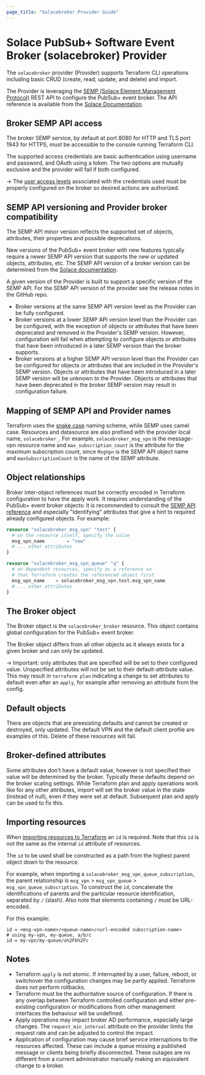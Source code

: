 ```yaml
---
page_title: "Solacebroker Provider Guide"
---
```


# Solace PubSub+ Software Event Broker (solacebroker) Provider

The `solacebroker` provider (Provider) supports Terraform CLI operations including basic CRUD (create, read, update, and delete) and import.

The Provider is leveraging the [SEMP (Solace Element Management Protocol)](https://docs.solace.com/Admin/SEMP/Using-SEMP.htm) REST API to configure the PubSub+ event broker. The API reference is available from the [Solace Documentation](https://docs.solace.com/API-Developer-Online-Ref-Documentation/swagger-ui/software-broker/config/index.html).

## Broker SEMP API access

The broker SEMP service, by default at port 8080 for HTTP and TLS port 1943 for HTTPS, must be accessible to the console running Terraform CLI.

The supported access credentials are basic authentication using username and password, and OAuth using a token. The two options are mutually exclusive and the provider will fail if both configured.

-> The [user access levels](https://docs.solace.com/Admin/CLI-User-Access-Levels.htm) associated with the credentials used must be properly configured on the broker so desired actions are authorized.

## SEMP API versioning and Provider broker compatibility

The SEMP API minor version reflects the supported set of objects, attributes, their properties and possible deprecations.

New versions of the PubSub+ event broker with new features typically require a newer SEMP API version that supports the new or updated objects, attributes, etc. The SEMP API version of a broker version can be determined from the [Solace documentation](https://docs.solace.com/Admin/SEMP/SEMP-API-Versions.htm#SEMP_v2_to_SolOS_Version_Mapping).

A given version of the Provider is built to support a specific version of the SEMP API. For the SEMP API version of the provider see the release notes in the GitHub repo.

* Broker versions at the same SEMP API version level as the Provider can be fully configured.
* Broker versions at a lower SEMP API version level than the Provider can be configured, with the exception of objects or attributes that have been deprecated and removed in the Provider's SEMP version. However, configuration will fail when attempting to configure objects or attributes that have been introduced in a later SEMP version than the broker supports.
* Broker versions at a higher SEMP API version level than the Provider can be configured for objects or attributes that are included in the Provider's SEMP version. Objects or attributes that have been introduced in a later SEMP version will be unknown to the Provider. Objects or attributes that have been deprecated in the broker SEMP version may result in configuration failure.

## Mapping of SEMP API and Provider names

Terraform uses the [snake case](https://en.wikipedia.org/wiki/Snake_case) naming scheme, while SEMP uses camel case. Resources and datasource are also prefixed with the provider local name, `solacebroker_`.  For example, `solacebroker_msg_vpn` is the message-vpn resource name and `max_subscription_count` is the attribute for the maximum subscription count, since `MsgVpn` is the SEMP API object name and `maxSubscriptionCount` is the name of the SEMP attribute.

## Object relationships

Broker inter-object references must be correctly encoded in Terraform configuration to have the apply work. It requires understanding of the PubSub+ event broker objects: it is recommended to consult the [SEMP API reference](https://docs.solace.com/API-Developer-Online-Ref-Documentation/swagger-ui/software-broker/config/index.htm) and especially "Identifying" attributes that give a hint to required already configured objects.
For example:

```terraform
resource "solacebroker_msg_vpn" "test" {
  # on the resource itself, specify the value
  msg_vpn_name        = "new"
  # ... other attributes
}

resource "solacebroker_msg_vpn_queue" "q" {
  # on dependent resources, specify as a reference so
  # that Terraform creates the referenced object first
  msg_vpn_name    = solacebroker_msg_vpn.test.msg_vpn_name
  # ... other attributes
}
```

## The Broker object

The Broker object is the `solacebroker_broker` resource. This object contains global configuration for the PubSub+ event broker.

The Broker object differs from all other objects as it always exists for a given broker and can only be updated.

-> Important: only attributes that are specified will be set to their configured value. Unspecified attributes will not be set to their default-attribute value. This may result in `terraform plan` indicating a change to set attributes to default even after an `apply`, for example after removing an attribute from the config.

## Default objects

There are objects that are preexisting defaults and cannot be created or destroyed, only updated. The default VPN and the default client profile are examples of this. Delete of these resources will fail.

## Broker-defined attributes

Some attributes don't have a default value, however is not specified their value will be determined by the broker. Typically these defaults depend on the broker scaling settings. While Terraform plan and apply operations work like for any other attributes, import will set the broker value in the state (instead of null), even if they were set at default. Subsequent plan and apply can be used to fix this.

## Importing resources

When [importing resources to Terraform](https://developer.hashicorp.com/terraform/language/import#syntax) an `id` is required. Note that this `id` is not the same as the internal `id` attribute of resources.

The `id` to be used shall be constructed as a path from the highest parent object down to the resource.

For example, when importing a `solacebroker_msg_vpn_queue_subscription`, the parent relationship is `msg_vpn` > `msg_vpn_queue` > `msg_vpn_queue_subscription`. To construct the `id`, concatenate the identifications of parents and the particular resource identification, separated by `/` (slash). Also note that elements containing `/` must be URL-encoded.

For this example:
```
id = <msg-vpn-name>/<queue-name>/<url-encoded subscription-name>
# using my-vpn, my-queue, a/b/c
id = my-vpn/my-queue/a%2Fb%2Fc
```

## Notes

* Terraform `apply` is not atomic.  If interrupted by a user, failure, reboot, or switchover the configuration changes may be partly applied.  Terraform does not perform rollbacks.
* Terraform must be the authoritative source of configuration.  If there is any overlap between Terraform controlled configuration and either pre-existing configuration or modifications from other management interfaces the behaviour will be undefined.
* Apply operations may impact broker AD performance, especially large changes.  The `request_min_interval` attribute on the provider limits the request rate and can be adjusted to control the impact.
* Application of configuration may cause brief service interruptions to the resources affected.  These can include a queue missing a published message or clients being briefly disconnected.  These outages are no different from a current administrator manually making an equivalent change to a broker.
